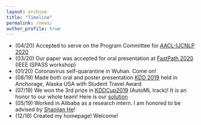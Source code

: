 ```yaml
---
layout: archive
title: "Timeline"
permalink: /news/
author_profile: true
---
```


<!-- {% if author.googlescholar %}
  You can also find my articles on <u><a href="{{author.googlescholar}}">my Google Scholar profile</a>.</u>
{% endif %}

{% include base_path %}

{% for post in site.publications reversed %}
  {% include archive-single.html %}
{% endfor %} -->

- (04/20) Accepted to serve on the Program Committee for [AACL-IJCNLP 2020]([http://aacl2020.org](http://aacl2020.org/))
- (03/20) Our paper was accepted for oral presentation at [FastPath 2020](https://fastpath2020.github.io) (IEEE ISPASS workshop)
- (01/20) Coronavirus self-quarantine in Wuhan. Come on!
- (08/19) Made both oral and poster presentation [KDD 2019](https://www.kdd.org/kdd2019/) held in Anchorage, Alaska USA with Student Travel Award
- (07/19) We won the 3rd prize in [KDDCup2019](https://www.4paradigm.com/competition/kddcup2019) (AutoML track)! It is an honor to our whole team! Here is our [solution](https://github.com/DominickZhang/KDDCup2019_admin)
- (05/19) Worked in Alibaba as a research intern. I am honored to be advised by [Shaojian He](https://www.linkedin.com/in/shaojian-he-85ba1627/)!
- (12/18) Created my homepage! Welcome!

